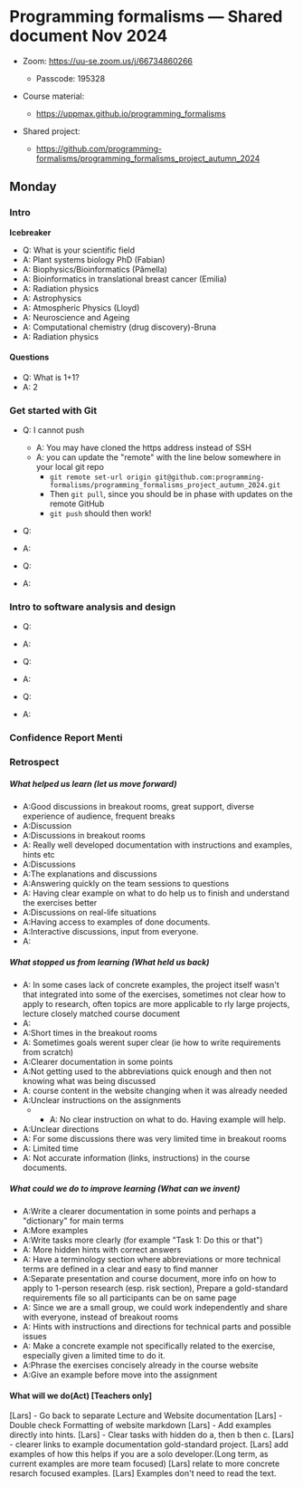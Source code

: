 # Programming formalisms — Shared document Nov 2024

- Zoom:  <https://uu-se.zoom.us/j/66734860266>
    - Passcode: 195328

- Course material:
    - <https://uppmax.github.io/programming_formalisms>
- Shared project:
    - <https://github.com/programming-formalisms/programming_formalisms_project_autumn_2024>


## Monday

### Intro

**Icebreaker**

- Q: What is your scientific field
- A: Plant systems biology PhD (Fabian)
- A: Biophysics/Bioinformatics (Pâmella)
- A: Bioinformatics in translational breast cancer (Emilia)
- A: Radiation physics
- A: Astrophysics
- A: Atmospheric Physics (Lloyd)
- A: Neuroscience and Ageing
- A: Computational chemistry (drug discovery)-Bruna
- A: Radiation physics

#### Questions

- Q: What is 1+1?
- A: 2

### Get started with Git

- Q: I cannot push
    - A: You may have cloned the https address instead of SSH
    - A: you can update the "remote" with the line below somewhere in your local git repo
        - ``git remote set-url origin git@github.com:programming-formalisms/programming_formalisms_project_autumn_2024.git
``
        - Then ``git pull``, since you should be in phase with updates on the remote GitHub
        - ``git push`` should then work!

- Q:
- A:

- Q:
- A:


### Intro to software analysis and design

- Q:
- A:

- Q:
- A:

- Q:
- A:

### Confidence Report Menti


### Retrospect

##### What helped us learn (let us move forward)

- A:Good discussions in breakout rooms, great support, diverse experience of audience, frequent breaks
- A:Discussion
- A:Discussions in breakout rooms
- A: Really well developed documentation with instructions and examples, hints etc
- A:Discussions
- A:The explanations and discussions
- A:Answering quickly on the team sessions to questions
- A: Having clear example on what to do help us to finish and understand the exercises better
- A:Discussions on real-life situations
- A:Having access to examples of done documents.
- A:Interactive discussions, input from everyone.
- A:

##### What stopped us from learning (What held us back)

- A: In some cases lack of concrete examples, the project itself wasn't that integrated into some of the exercises, sometimes not clear how to apply to research, often topics are more applicable to rly large projects, lecture closely matched course document
- A:
- A:Short times in the breakout rooms
- A: Sometimes goals werent super clear (ie how to write requirements from scratch)
- A:Clearer documentation in some points
- A:Not getting used to the abbreviations quick enough and then not knowing what was being discussed
- A: course content in the website changing when it was already needed
- A:Unclear instructions on the assignments
  - - A: No clear instruction on what to do. Having example will help.
- A:Unclear directions
- A: For some discussions there was very limited time in breakout rooms
- A: Limited time
- A: Not accurate information (links, instructions) in the course documents.

##### What could we do to improve learning (What can we invent)

- A:Write a clearer documentation in some points and perhaps a "dictionary" for main terms
- A:More examples
- A:Write tasks more clearly (for example "Task 1: Do this or that")
- A: More hidden hints with correct answers
- A: Have a terminology section where abbreviations or more technical terms are defined in a clear and easy to find manner
- A:Separate presentation and course document, more info on how to apply to 1-person research (esp. risk section), Prepare a gold-standard requirements file so all participants can be on same page
- A: Since we are a small group, we could work independently and share with everyone, instead of breakout rooms
- A: Hints with instructions and directions for technical parts and possible issues
- A: Make a concrete example not specifically related to the exercise, especially given a limited time to do it.
- A:Phrase the exercises concisely already in the course website
- A:Give an example before move into the assignment

#### What will we do(Act) [Teachers only]

[Lars] - Go back to separate Lecture and Website documentation
[Lars] - Double check Formatting of website markdown
[Lars] - Add examples directly into hints.
[Lars] - Clear tasks with hidden do a, then b then c.
[Lars] - clearer links to example documentation gold-standard project.
[Lars] add examples of how this helps if you are a solo developer.(Long term, as current examples are more team focused)
[Lars] relate to more concrete resarch focused examples.
[Lars] Examples don't need to read the text.

